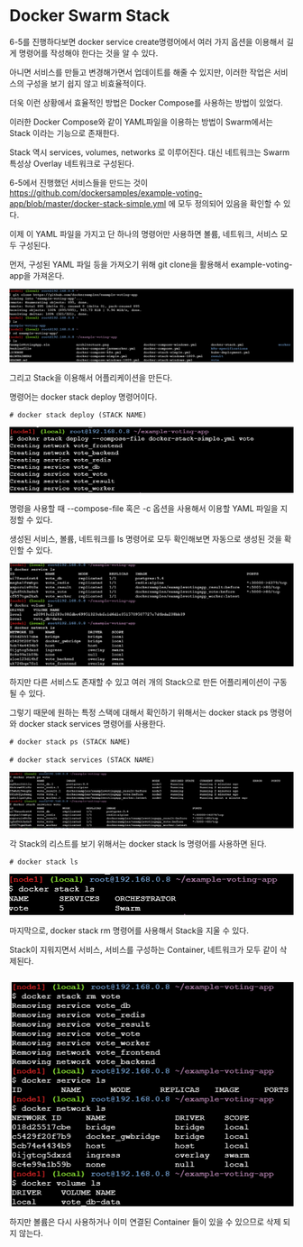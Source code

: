 # Docker Swarm Stack

6-5를 진행하다보면 docker service create명령어에서 여러 가지 옵션을 이용해서 길게 명령어를 작성해야 한다는 것을 알 수 있다.

아니면 서비스를 만들고 변경해가면서 업데이트를 해줄 수 있지만, 이러한 작업은 서비스의 구성을 보기 쉽지 않고 비효율적이다.

더욱 이런 상황에서 효율적인 방법은 Docker Compose를 사용하는 방법이 있었다.

이러한 Docker Compose와 같이 YAML파일을 이용하는 방법이 Swarm에서는 Stack 이라는 기능으로 존재한다.

Stack 역시 services, volumes, networks 로 이루어진다. 대신 네트워크는 Swarm 특성상 Overlay 네트워크로 구성된다.

6-5에서 진행했던 서비스들을 만드는 것이 https://github.com/dockersamples/example-voting-app/blob/master/docker-stack-simple.yml 에 모두 정의되어 있음을 확인할 수 있다.

이제 이 YAML 파일을 가지고 단 하나의 명령어만 사용하면 볼륨, 네트워크, 서비스 모두 구성된다.

먼저, 구성된 YAML 파일 등을 가져오기 위해 git clone을 활용해서 example-voting-app을 가져온다.

![image1](https://github.com/kjo26619/Docker/blob/main/Chapter7/Image/stack1.PNG)

그리고 Stack을 이용해서 어플리케이션을 만든다.

명령어는 docker stack deploy 명령어이다.

```
# docker stack deploy (STACK NAME)
```

![image2](https://github.com/kjo26619/Docker/blob/main/Chapter7/Image/stack2.PNG)

명령을 사용할 때 --compose-file 혹은 -c 옵션을 사용해서 이용할 YAML 파일을 지정할 수 있다.

생성된 서비스, 볼륨, 네트워크를 ls 명령어로 모두 확인해보면 자동으로 생성된 것을 확인할 수 있다.

![image3](https://github.com/kjo26619/Docker/blob/main/Chapter7/Image/stack3.PNG)

하지만 다른 서비스도 존재할 수 있고 여러 개의 Stack으로 만든 어플리케이션이 구동될 수 있다.

그렇기 때문에 원하는 특정 스택에 대해서 확인하기 위해서는 docker stack ps 명령어와 docker stack services 명령어를 사용한다.

```
# docker stack ps (STACK NAME)

# docker stack services (STACK NAME)
```

![image4](https://github.com/kjo26619/Docker/blob/main/Chapter7/Image/stack4.PNG)

각 Stack의 리스트를 보기 위해서는 docker stack ls 명령어를 사용하면 된다.

```
# docker stack ls
```

![image5](https://github.com/kjo26619/Docker/blob/main/Chapter7/Image/stack5.PNG)

마지막으로, docker stack rm 명령어를 사용해서 Stack을 지울 수 있다.

Stack이 지워지면서 서비스, 서비스를 구성하는 Container, 네트워크가 모두 같이 삭제된다.

```

```

![image6](https://github.com/kjo26619/Docker/blob/main/Chapter7/Image/stack6.PNG)

하지만 볼륨은 다시 사용하거나 이미 연결된 Container 들이 있을 수 있으므로 삭제 되지 않는다.

